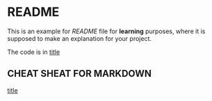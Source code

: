# README

This is an example for *README* file for **learning** purposes, where it is supposed to make an explanation for your
project.

The code is in [title](https://github.com/oscarvargas4/itacamy-sprint1-nodebasics)

## CHEAT SHEAT FOR MARKDOWN
[title](https://www.markdownguide.org/cheat-sheet/)